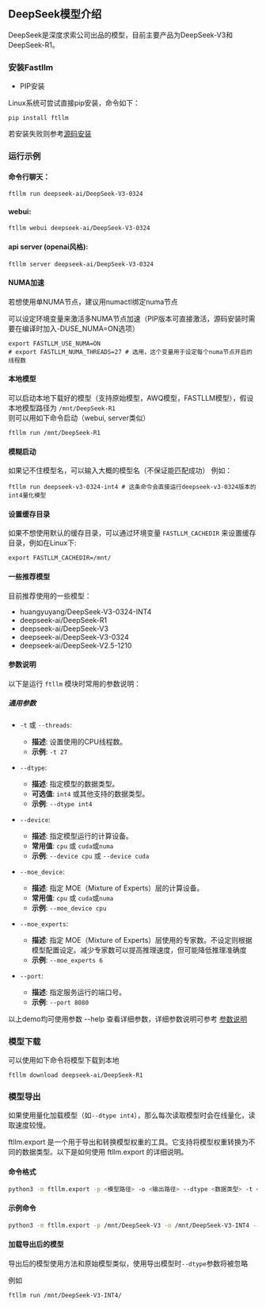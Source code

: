 ## DeepSeek模型介绍

DeepSeek是深度求索公司出品的模型，目前主要产品为DeepSeek-V3和DeepSeek-R1。

### 安装Fastllm

- PIP安装

Linux系统可尝试直接pip安装，命令如下：
```
pip install ftllm
```
若安装失败则参考[源码安装](../README.md#安装)

### 运行示例

#### 命令行聊天：

```
ftllm run deepseek-ai/DeepSeek-V3-0324
```

#### webui:

```
ftllm webui deepseek-ai/DeepSeek-V3-0324
```

#### api server (openai风格):

```
ftllm server deepseek-ai/DeepSeek-V3-0324
```

#### NUMA加速

若想使用单NUMA节点，建议用numactl绑定numa节点

可以设定环境变量来激活多NUMA节点加速（PIP版本可直接激活，源码安装时需要在编译时加入-DUSE_NUMA=ON选项）

```
export FASTLLM_USE_NUMA=ON
# export FASTLLM_NUMA_THREADS=27 # 选用，这个变量用于设定每个numa节点开启的线程数
```

#### 本地模型

可以启动本地下载好的模型（支持原始模型，AWQ模型，FASTLLM模型），假设本地模型路径为 `/mnt/DeepSeek-R1`
则可以用如下命令启动（webui, server类似）

```
ftllm run /mnt/DeepSeek-R1
```

#### 模糊启动

如果记不住模型名，可以输入大概的模型名（不保证能匹配成功）
例如：
```
ftllm run deepseek-v3-0324-int4 # 这条命令会直接运行deepseek-v3-0324版本的int4量化模型
```

#### 设置缓存目录

如果不想使用默认的缓存目录，可以通过环境变量 `FASTLLM_CACHEDIR` 来设置缓存目录，例如在Linux下:

```
export FASTLLM_CACHEDIR=/mnt/
```

#### 一些推荐模型

目前推荐使用的一些模型：

- huangyuyang/DeepSeek-V3-0324-INT4
- deepseek-ai/DeepSeek-R1
- deepseek-ai/DeepSeek-V3
- deepseek-ai/DeepSeek-V3-0324
- deepseek-ai/DeepSeek-V2.5-1210

#### 参数说明

以下是运行 `ftllm` 模块时常用的参数说明：

##### 通用参数

- `-t` 或 `--threads`:
  - **描述**: 设置使用的CPU线程数。
  - **示例**: `-t 27`

- `--dtype`:
  - **描述**: 指定模型的数据类型。
  - **可选值**: `int4` 或其他支持的数据类型。
  - **示例**: `--dtype int4`
  
- `--device`:
  - **描述**: 指定模型运行的计算设备。
  - **常用值**: `cpu` 或 `cuda`或`numa`
  - **示例**: `--device cpu` 或 `--device cuda`

- `--moe_device`:
  - **描述**: 指定 MOE（Mixture of Experts）层的计算设备。
  - **常用值**: `cpu` 或 `cuda`或`numa`
  - **示例**: `--moe_device cpu`

- `--moe_experts`:
  - **描述**: 指定 MOE（Mixture of Experts）层使用的专家数。不设定则根据模型配置设定。减少专家数可以提高推理速度，但可能降低推理准确度
  - **示例**: `--moe_experts 6`

- `--port`:
  - **描述**: 指定服务运行的端口号。
  - **示例**: `--port 8080`

以上demo均可使用参数 --help 查看详细参数，详细参数说明可参考 [参数说明](docs/demo_arguments.md)

### 模型下载

可以使用如下命令将模型下载到本地

```
ftllm download deepseek-ai/DeepSeek-R1
```

### 模型导出

如果使用量化加载模型（如`--dtype int4`），那么每次读取模型时会在线量化，读取速度较慢。

ftllm.export 是一个用于导出和转换模型权重的工具。它支持将模型权重转换为不同的数据类型。以下是如何使用 ftllm.export 的详细说明。

#### 命令格式

``` sh
python3 -m ftllm.export -p <模型路径> -o <输出路径> --dtype <数据类型> -t <线程数>
```

#### 示例命令

``` sh
python3 -m ftllm.export -p /mnt/DeepSeek-V3 -o /mnt/DeepSeek-V3-INT4 --dtype int4 -t 16
```

#### 加载导出后的模型

导出后的模型使用方法和原始模型类似，使用导出模型时`--dtype`参数将被忽略

例如

``` sh
ftllm run /mnt/DeepSeek-V3-INT4/
```